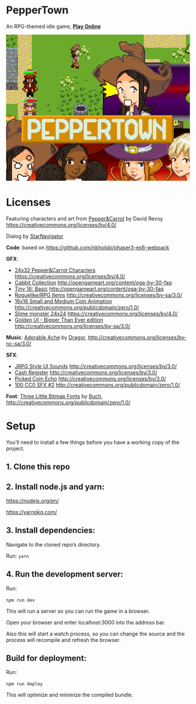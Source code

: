 # PepperTown

An RPG-themed idle game, [**Play Online**](https://congusbongus.itch.io/peppertown)

![](https://github.com/cxong/PepperTown/blob/master/cover.png?raw=true)

# Licenses

Featuring characters and art from [Pepper&Carrot](https://www.peppercarrot.com) by David Revoy https://creativecommons.org/licenses/by/4.0/

Dialog by [StarNavigator](https://starnavigator.itch.io)

**Code**: based on https://github.com/nkholski/phaser3-es6-webpack

**GFX**:

- [24x32 Pepper&Carrot Characters](https://opengameart.org/content/24x32-peppercarrot-characters) https://creativecommons.org/licenses/by/4.0/
- [Cabbit Collection](https://opengameart.org/node/79804) http://opengameart.org/content/oga-by-30-faq
- [Tiny 16: Basic](https://opengameart.org/content/tiny-16-basic) http://opengameart.org/content/oga-by-30-faq
- [Roguelike/RPG Items](https://opengameart.org/content/roguelikerpg-items) http://creativecommons.org/licenses/by-sa/3.0/
- [16x16 Small and Medium Coin Animation](https://opengameart.org/content/16x16-small-and-medium-coin-animation) http://creativecommons.org/publicdomain/zero/1.0/
- [Slime monster 24x24](https://opengameart.org/content/slime-monster-24x24) https://creativecommons.org/licenses/by/4.0/
- [Golden UI - Bigger Than Ever edition](https://opengameart.org/content/golden-ui-bigger-than-ever-edition) http://creativecommons.org/licenses/by-sa/3.0/

**Music**: [Adorable Ache](https://soundcloud.com/dragor/adorable-ache) by [Dragor](https://soundcloud.com/dragor), http://creativecommons.org/licenses/by-nc-sa/3.0/

**SFX**:

- [JRPG Style UI Sounds](https://opengameart.org/content/jrpg-style-ui-sounds) http://creativecommons.org/licenses/by/3.0/
- [Cash Register](https://freesound.org/people/kiddpark/sounds/201159/) http://creativecommons.org/licenses/by/3.0/
- [Picked Coin Echo](https://opengameart.org/content/picked-coin-echo) http://creativecommons.org/licenses/by/3.0/
- [100 CC0 SFX #2](https://opengameart.org/content/100-cc0-sfx-2) http://creativecommons.org/publicdomain/zero/1.0/

**Font**: [Three Little Bitmap Fonts](https://opengameart.org/content/three-little-bitmap-fonts) by [Buch](https://opengameart.org/users/buch), http://creativecommons.org/publicdomain/zero/1.0/

# Setup
You’ll need to install a few things before you have a working copy of the project.

## 1. Clone this repo

## 2. Install node.js and yarn:

https://nodejs.org/en/

https://yarnpkg.com/


## 3. Install dependencies:

Navigate to the cloned repo’s directory.

Run: ```yarn```

## 4. Run the development server:

Run:

```npm run dev```

This will run a server so you can run the game in a browser.

Open your browser and enter localhost:3000 into the address bar.

Also this will start a watch process, so you can change the source and the process will recompile and refresh the browser.


## Build for deployment:

Run:

```npm run deploy```

This will optimize and minimize the compiled bundle.
